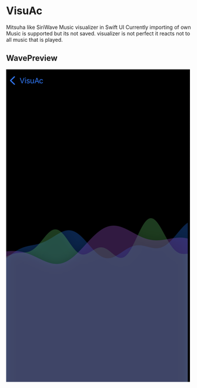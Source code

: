 # VisuAc

Mitsuha like SiriWave Music visualizer in Swift UI
Currently importing of own Music is supported but its not saved.
visualizer is not perfect it reacts not to all music that is played.

## WavePreview

![SiriwavePreview](./screenshot.png)

